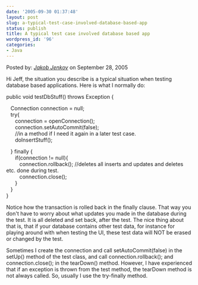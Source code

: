 ```yaml
---
date: '2005-09-30 01:37:48'
layout: post
slug: a-typical-test-case-involved-database-based-app
status: publish
title: A typical test case involved database based app
wordpress_id: '96'
categories:
- Java
---
```





Posted by: [_Jakob Jenkov_](http://spaces.msn.com/user/userthreads.tss?user_id=304680) on September 28, 2005  
  
Hi Jeff, the situation you describe is a typical situation when testing database based applications. Here is what I normally do:  
  
public void testDbStuff() throws Exception {  
  
   Connection connection = null;  
   try{  
      connection = openConnection();  
      connection.setAutoCommit(false);  
      //in a method if I need it again in a later test case.  
      doInsertStuff();   
  
   } finally {  
      if(connection != null){  
         connection.rollback(); //deletes all inserts and updates and deletes etc. done during test.  
         connection.close();  
      }  
   }  
}  
  
  
Notice how the transaction is rolled back in the finally clause. That way you don't have to worry about what updates you made in the database during the test. It is all deleted and set back, after the test. The nice thing about that is, that if your database contains other test data, for instance for playing around with when testing the UI, these test data will NOT be erased or changed by the test.  
  
Sometimes I create the connection and call setAutoCommit(false) in the setUp() method of the test class, and call connection.rollback(); and connection.close(); in the tearDown() method. However, I have experienced that if an exception is thrown from the test method, the tearDown method is not always called. So, usually I use the try-finally method. 
